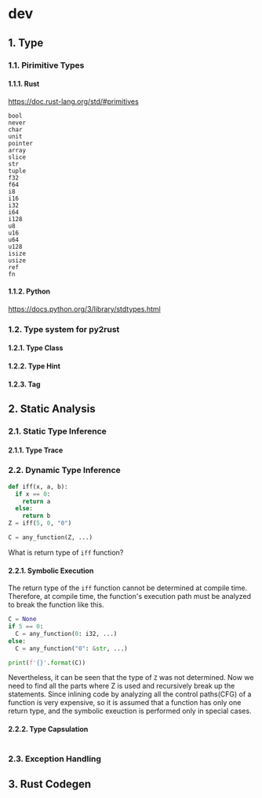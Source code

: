 # dev

## 1. Type

### 1.1. Pirimitive Types

#### 1.1.1. Rust

https://doc.rust-lang.org/std/#primitives

```
bool
never
char
unit
pointer
array
slice
str
tuple
f32
f64
i8
i16
i32
i64
i128
u8
u16
u64
u128
isize
usize
ref
fn
```

#### 1.1.2. Python

https://docs.python.org/3/library/stdtypes.html

### 1.2. Type system for py2rust

#### 1.2.1. Type Class

#### 1.2.2. Type Hint

#### 1.2.3. Tag

## 2. Static Analysis

### 2.1. Static Type Inference

#### 2.1.1. Type Trace



### 2.2. Dynamic Type Inference

``` python
def iff(x, a, b):
  if x == 0:
    return a
  else:
    return b
Z = iff(5, 0, "0")

C = any_function(Z, ...)
```

What is return type of `iff` function?

#### 2.2.1. Symbolic Execution

The return type of the `iff` function cannot be determined at compile time.
Therefore, at compile time, the function's execution path must be analyzed to break the function like this.

``` python
C = None
if 5 == 0:
  C = any_function(0: i32, ...)
else:
  C = any_function("0": &str, ...)

print(f'{}'.format(C))
```

Nevertheless, it can be seen that the type of `Z` was not determined.
Now we need to find all the parts where Z is used and recursively break up the statements.
Since inlining code by analyzing all the control paths(CFG) of a function is very expensive, so it is assumed that a function has only one return type, and the symbolic exeuction is performed only in special cases.

#### 2.2.2. Type Capsulation

``` python
```

### 2.3. Exception Handling

## 3. Rust Codegen